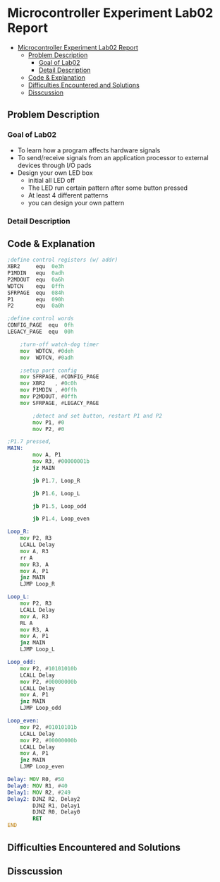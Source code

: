 # Microcontroller Experiment Lab02 Report
- [Microcontroller Experiment Lab02 Report](#microcontroller-experiment-lab02-report)
  - [Problem Description](#problem-description)
    - [Goal of Lab02](#goal-of-lab02)
    - [Detail Description](#detail-description)
  - [Code \& Explanation](#code--explanation)
  - [Difficulties Encountered and Solutions](#difficulties-encountered-and-solutions)
  - [Disscussion](#disscussion)
## Problem Description
### Goal of Lab02
+ To learn how a program affects hardware signals
+ To send/receive signals from an application processor to external devices through I/O pads
+ Design your own LED box
  + initial all LED off
  + The LED run certain pattern after some button pressed
  + At least 4 different patterns
  + you can design your own pattern
### Detail Description

<div style="break-after: page; page-break-after: always;"></div>

## Code & Explanation
```asm
;define control registers (w/ addr)
XBR2     equ  0e3h
P1MDIN   equ  0adh
P2MDOUT  equ  0a6h
WDTCN    equ  0ffh
SFRPAGE  equ  084h
P1       equ  090h
P2       equ  0a0h

;define control words
CONFIG_PAGE  equ  0fh
LEGACY_PAGE  equ  00h

    ;turn-off watch-dog timer
    mov  WDTCN, #0deh
    mov  WDTCN, #0adh

    ;setup port config
    mov SFRPAGE, #CONFIG_PAGE
    mov XBR2   , #0c0h
    mov P1MDIN , #0ffh
    mov P2MDOUT, #0ffh
    mov SFRPAGE, #LEGACY_PAGE

		;detect and set button, restart P1 and P2
		mov P1, #0
		mov P2, #0

;P1.7 pressed,
MAIN:
		mov A, P1
        mov R3, #00000001b
		jz MAIN

        jb P1.7, Loop_R

		jb P1.6, Loop_L

		jb P1.5, Loop_odd

		jb P1.4, Loop_even

Loop_R:
    mov P2, R3
    LCALL Delay
    mov A, R3
    rr A
    mov R3, A
    mov A, P1
    jnz MAIN
    LJMP Loop_R

Loop_L:
    mov P2, R3
    LCALL Delay
    mov A, R3
    RL A
    mov R3, A
    mov A, P1
    jnz MAIN
    LJMP Loop_L

Loop_odd:
    mov P2, #10101010b
    LCALL Delay
    mov P2, #00000000b
    LCALL Delay
    mov A, P1
    jnz MAIN
    LJMP Loop_odd

Loop_even:
    mov P2, #01010101b
    LCALL Delay
    mov P2, #00000000b
    LCALL Delay
    mov A, P1
    jnz MAIN
    LJMP Loop_even

Delay: MOV R0, #50
Delay0: MOV R1, #40
Delay1: MOV R2, #249
Delay2: DJNZ R2, Delay2
        DJNZ R1, Delay1
        DJNZ R0, Delay0
        RET
END

```
[](.png)
<div style="break-after: page; page-break-after: always;"></div>

## Difficulties Encountered and Solutions

## Disscussion

